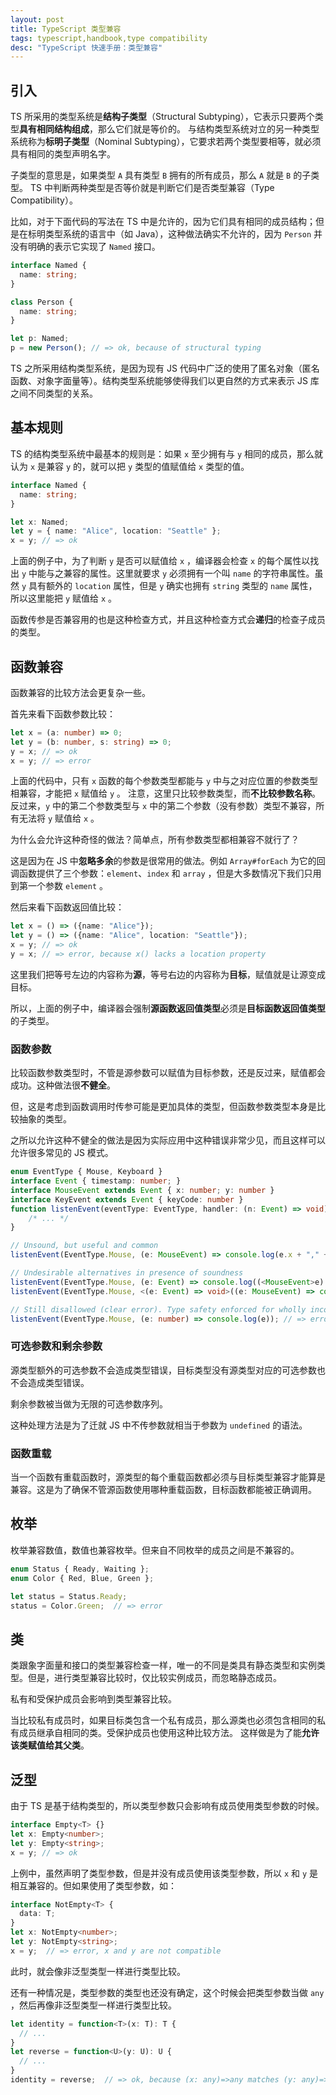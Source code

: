 ```yaml
---
layout: post
title: TypeScript 类型兼容
tags: typescript,handbook,type compatibility
desc: "TypeScript 快速手册：类型兼容"
---
```


## 引入

TS 所采用的类型系统是**结构子类型**（Structural Subtyping），它表示只要两个类型**具有相同结构组成**，那么它们就是等价的。
与结构类型系统对立的另一种类型系统称为**标明子类型**（Nominal Subtyping），它要求若两个类型要相等，就必须具有相同的类型声明名字。

子类型的意思是，如果类型 `A` 具有类型 `B` 拥有的所有成员，那么 `A` 就是 `B` 的子类型。
TS 中判断两种类型是否等价就是判断它们是否类型兼容（Type Compatibility）。

比如，对于下面代码的写法在 TS 中是允许的，因为它们具有相同的成员结构；但是在标明类型系统的语言中（如 Java），这种做法确实不允许的，因为 `Person` 并没有明确的表示它实现了 `Named` 接口。

```ts
interface Named {
  name: string;
}

class Person {
  name: string;
}

let p: Named;
p = new Person(); // => ok, because of structural typing
```

TS 之所采用结构类型系统，是因为现有 JS 代码中广泛的使用了匿名对象（匿名函数、对象字面量等）。结构类型系统能够使得我们以更自然的方式来表示 JS 库之间不同类型的关系。

## 基本规则

TS 的结构类型系统中最基本的规则是：如果 `x` 至少拥有与 `y` 相同的成员，那么就认为 `x` 是兼容 `y` 的，就可以把 `y` 类型的值赋值给 `x` 类型的值。

```ts
interface Named {
  name: string;
}

let x: Named;
let y = { name: "Alice", location: "Seattle" };
x = y; // => ok
```

上面的例子中，为了判断 `y` 是否可以赋值给 `x` ，编译器会检查 `x` 的每个属性以找出 `y` 中能与之兼容的属性。这里就要求 `y` 必须拥有一个叫 `name` 的字符串属性。虽然 `y` 具有额外的 `location` 属性，但是 `y` 确实也拥有 `string` 类型的 `name` 属性，所以这里能把 `y` 赋值给 `x` 。

函数传参是否兼容用的也是这种检查方式，并且这种检查方式会**递归**的检查子成员的类型。

## 函数兼容

函数兼容的比较方法会更复杂一些。

首先来看下函数参数比较：

```ts
let x = (a: number) => 0;
let y = (b: number, s: string) => 0;
y = x; // => ok
x = y; // => error
```

上面的代码中，只有 `x` 函数的每个参数类型都能与 `y` 中与之对应位置的参数类型相兼容，才能把 `x` 赋值给 `y` 。
注意，这里只比较参数类型，而**不比较参数名称**。反过来，`y` 中的第二个参数类型与 `x` 中的第二个参数（没有参数）类型不兼容，所有无法将 `y` 赋值给 `x` 。

为什么会允许这种奇怪的做法？简单点，所有参数类型都相兼容不就行了？

这是因为在 JS 中**忽略多余**的参数是很常用的做法。例如 `Array#forEach` 为它的回调函数提供了三个参数：`element`、`index` 和 `array` ，但是大多数情况下我们只用到第一个参数 `element` 。

然后来看下函数返回值比较：

```ts
let x = () => ({name: "Alice"});
let y = () => ({name: "Alice", location: "Seattle"});
x = y; // => ok
y = x; // => error, because x() lacks a location property
```

这里我们把等号左边的内容称为**源**，等号右边的内容称为**目标**，赋值就是让源变成目标。

所以，上面的例子中，编译器会强制**源函数返回值类型**必须是**目标函数返回值类型**的子类型。

### 函数参数

比较函数参数类型时，不管是源参数可以赋值为目标参数，还是反过来，赋值都会成功。这种做法很**不健全**。

但，这是考虑到函数调用时传参可能是更加具体的类型，但函数参数类型本身是比较抽象的类型。

之所以允许这种不健全的做法是因为实际应用中这种错误非常少见，而且这样可以允许很多常见的 JS 模式。

```ts
enum EventType { Mouse, Keyboard }
interface Event { timestamp: number; }
interface MouseEvent extends Event { x: number; y: number }
interface KeyEvent extends Event { keyCode: number }
function listenEvent(eventType: EventType, handler: (n: Event) => void) {
    /* ... */
}

// Unsound, but useful and common
listenEvent(EventType.Mouse, (e: MouseEvent) => console.log(e.x + "," + e.y)); // => ok

// Undesirable alternatives in presence of soundness
listenEvent(EventType.Mouse, (e: Event) => console.log((<MouseEvent>e).x + "," + (<MouseEvent>e).y)); // => pk
listenEvent(EventType.Mouse, <(e: Event) => void>((e: MouseEvent) => console.log(e.x + "," + e.y))); // => ok

// Still disallowed (clear error). Type safety enforced for wholly incompatible types
listenEvent(EventType.Mouse, (e: number) => console.log(e)); // => error
```

### 可选参数和剩余参数

源类型额外的可选参数不会造成类型错误，目标类型没有源类型对应的可选参数也不会造成类型错误。

剩余参数被当做为无限的可选参数序列。

这种处理方法是为了迁就 JS 中不传参数就相当于参数为 `undefined` 的语法。

### 函数重载

当一个函数有重载函数时，源类型的每个重载函数都必须与目标类型兼容才能算是兼容。这是为了确保不管源函数使用哪种重载函数，目标函数都能被正确调用。

## 枚举

枚举兼容数值，数值也兼容枚举。但来自不同枚举的成员之间是不兼容的。

```ts
enum Status { Ready, Waiting };
enum Color { Red, Blue, Green };

let status = Status.Ready;
status = Color.Green;  // => error
```

## 类

类跟象字面量和接口的类型兼容检查一样，唯一的不同是类具有静态类型和实例类型。但是，进行类型兼容比较时，仅比较实例成员，而忽略静态成员。

私有和受保护成员会影响到类型兼容比较。

当比较私有成员时，如果目标类包含一个私有成员，那么源类也必须包含相同的私有成员继承自相同的类。受保护成员也使用这种比较方法。
这样做是为了能**允许该类赋值给其父类**。

## 泛型

由于 TS 是基于结构类型的，所以类型参数只会影响有成员使用类型参数的时候。

```ts
interface Empty<T> {}
let x: Empty<number>;
let y: Empty<string>;
x = y; // => ok
```

上例中，虽然声明了类型参数，但是并没有成员使用该类型参数，所以 `x` 和 `y` 是相互兼容的。但如果使用了类型参数，如：

```ts
interface NotEmpty<T> {
  data: T;
}
let x: NotEmpty<number>;
let y: NotEmpty<string>;
x = y;  // => error, x and y are not compatible
```

此时，就会像非泛型类型一样进行类型比较。

还有一种情况是，类型参数的类型也还没有确定，这个时候会把类型参数当做 `any` ，然后再像非泛型类型一样进行类型比较。

```ts
let identity = function<T>(x: T): T {
  // ...
}
let reverse = function<U>(y: U): U {
  // ...
}
identity = reverse;  // => ok, because (x: any)=>any matches (y: any)=>any
```